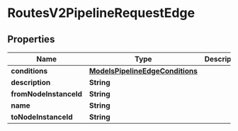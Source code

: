 

# RoutesV2PipelineRequestEdge


## Properties

| Name | Type | Description | Notes |
|------------ | ------------- | ------------- | -------------|
|**conditions** | [**ModelsPipelineEdgeConditions**](ModelsPipelineEdgeConditions.md) |  |  [optional] |
|**description** | **String** |  |  [optional] |
|**fromNodeInstanceId** | **String** |  |  |
|**name** | **String** |  |  [optional] |
|**toNodeInstanceId** | **String** |  |  |



